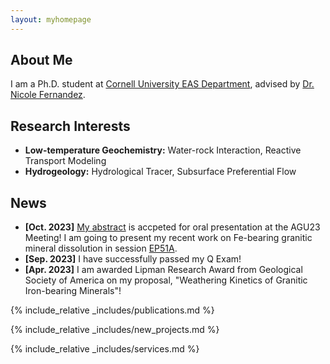 ```yaml
---
layout: myhomepage
---
```


## About Me

I am a Ph.D. student at [Cornell University EAS Department][Cornell EAS website], advised by [Dr. Nicole Fernandez][Advisor's website].

[Cornell EAS website]: https://www.eas.cornell.edu/eas
[Advisor's website]: https://www.nicolemfernandez.com/


## Research Interests

- **Low-temperature Geochemistry:** Water-rock Interaction, Reactive Transport Modeling
- **Hydrogeology:** Hydrological Tracer, Subsurface Preferential Flow

## News

- **[Oct. 2023]** [My abstract][AGU23_abstract_link] is accpeted for oral presentation at the AGU23 Meeting! I am going to present my recent work on Fe-bearing granitic mineral dissolution in session [EP51A][AGU23_session_link].
- **[Sep. 2023]** I have successfully passed my Q Exam!
- **[Apr. 2023]** I am awarded Lipman Research Award from Geological Society of America on my proposal, "Weathering Kinetics of Granitic Iron-bearing Minerals"!

[AGU23_abstract_link]: https://agu.confex.com/agu/fm23/meetingapp.cgi/Paper/1414431
[AGU23_session_link]: https://agu.confex.com/agu/fm23/meetingapp.cgi/Session/203909

{% include_relative _includes/publications.md %}

{% include_relative _includes/new_projects.md %}

{% include_relative _includes/services.md %}
